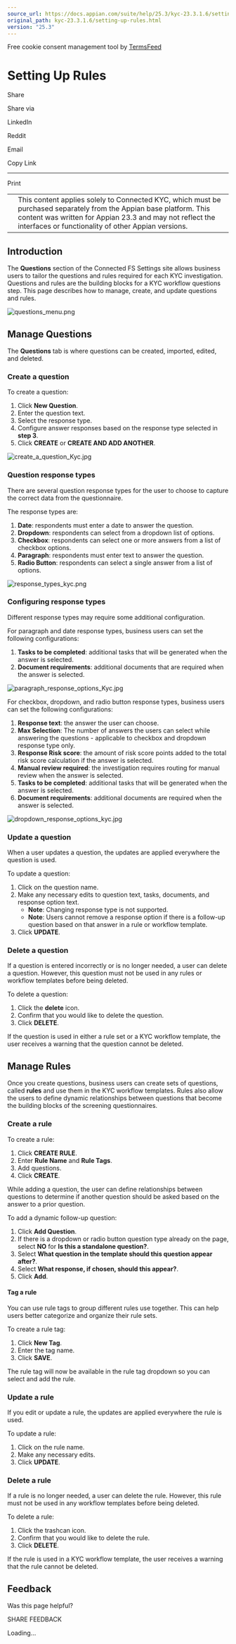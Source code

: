 ```yaml
---
source_url: https://docs.appian.com/suite/help/25.3/kyc-23.3.1.6/setting-up-rules.html
original_path: kyc-23.3.1.6/setting-up-rules.html
version: "25.3"
---
```


Free cookie consent management tool by [TermsFeed](https://www.termsfeed.com/)

# Setting Up Rules

Share

Share via

LinkedIn

Reddit

Email

Copy Link

* * *

Print

<table><tbody><tr><td><i class="fa fa-check-square-o" aria-hidden="true"></i></td><td>This content applies solely to Connected KYC, which must be purchased separately from the Appian base platform. This content was written for Appian 23.3 and may not reflect the interfaces or functionality of other Appian versions.</td></tr></tbody></table>

## Introduction

The **Questions** section of the Connected FS Settings site allows business users to tailor the questions and rules required for each KYC investigation. Questions and rules are the building blocks for a KYC workflow questions step. This page describes how to manage, create, and update questions and rules.

![questions_menu.png](images/questions_menu.png)

## Manage Questions

The **Questions** tab is where questions can be created, imported, edited, and deleted.

### Create a question

To create a question:

1.  Click **New Question**.
2.  Enter the question text.
3.  Select the response type.
4.  Configure answer responses based on the response type selected in **step 3**.
5.  Click **CREATE** or **CREATE AND ADD ANOTHER**.

![create_a_question_Kyc.jpg](images/create_a_question_Kyc.jpg)

### Question response types

There are several question response types for the user to choose to capture the correct data from the questionnaire.

The response types are:

1.  **Date**: respondents must enter a date to answer the question.
2.  **Dropdown**: respondents can select from a dropdown list of options.
3.  **Checkbox**: respondents can select one or more answers from a list of checkbox options.
4.  **Paragraph**: respondents must enter text to answer the question.
5.  **Radio Button**: respondents can select a single answer from a list of options.

![response_types_kyc.png](images/response_types_kyc.png)

### Configuring response types

Different response types may require some additional configuration.

For paragraph and date response types, business users can set the following configurations:

1.  **Tasks to be completed**: additional tasks that will be generated when the answer is selected.
2.  **Document requirements**: additional documents that are required when the answer is selected.

![paragraph_response_options_Kyc.jpg](images/paragraph_response_options_Kyc.jpg)

For checkbox, dropdown, and radio button response types, business users can set the following configurations:

1.  **Response text**: the answer the user can choose.
2.  **Max Selection**: The number of answers the users can select while answering the questions - applicable to checkbox and dropdown response type only.
3.  **Response Risk score**: the amount of risk score points added to the total risk score calculation if the answer is selected.
4.  **Manual review required**: the investigation requires routing for manual review when the answer is selected.
5.  **Tasks to be completed**: additional tasks that will be generated when the answer is selected.
6.  **Document requirements**: additional documents are required when the answer is selected.

![dropdown_response_options_kyc.jpg](images/dropdown_response_options_kyc.jpg)

### Update a question

When a user updates a question, the updates are applied everywhere the question is used.

To update a question:

1.  Click on the question name.
2.  Make any necessary edits to question text, tasks, documents, and response option text.
    -   **Note**: Changing response type is not supported.
    -   **Note**: Users cannot remove a response option if there is a follow-up question based on that answer in a rule or workflow template.
3.  Click **UPDATE**.

### Delete a question

If a question is entered incorrectly or is no longer needed, a user can delete a question. However, this question must not be used in any rules or workflow templates before being deleted.

To delete a question:

1.  Click the **delete** icon.
2.  Confirm that you would like to delete the question.
3.  Click **DELETE**.

If the question is used in either a rule set or a KYC workflow template, the user receives a warning that the question cannot be deleted.

## Manage Rules

Once you create questions, business users can create sets of questions, called **rules** and use them in the KYC workflow templates. Rules also allow the users to define dynamic relationships between questions that become the building blocks of the screening questionnaires.

### Create a rule

To create a rule:

1.  Click **CREATE RULE**.
2.  Enter **Rule Name** and **Rule Tags**.
3.  Add questions.
4.  Click **CREATE**.

While adding a question, the user can define relationships between questions to determine if another question should be asked based on the answer to a prior question.

To add a dynamic follow-up question:

1.  Click **Add Question**.
2.  If there is a dropdown or radio button question type already on the page, select **NO** for **Is this a standalone question?**.
3.  Select **What question in the template should this question appear after?**.
4.  Select **What response, if chosen, should this appear?**.
5.  Click **Add**.

#### Tag a rule

You can use rule tags to group different rules use together. This can help users better categorize and organize their rule sets.

To create a rule tag:

1.  Click **New Tag**.
2.  Enter the tag name.
3.  Click **SAVE**.

The rule tag will now be available in the rule tag dropdown so you can select and add the rule.

### Update a rule

If you edit or update a rule, the updates are applied everywhere the rule is used.

To update a rule:

1.  Click on the rule name.
2.  Make any necessary edits.
3.  Click **UPDATE**.

### Delete a rule

If a rule is no longer needed, a user can delete the rule. However, this rule must not be used in any workflow templates before being deleted.

To delete a rule:

1.  Click the trashcan icon.
2.  Confirm that you would like to delete the rule.
3.  Click **DELETE**.

If the rule is used in a KYC workflow template, the user receives a warning that the rule cannot be deleted.

## Feedback

Was this page helpful?

SHARE FEEDBACK

Loading...